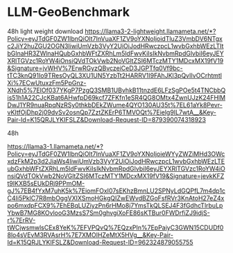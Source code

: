 # LLM-GeoBenchmark

48h light weight download
https://llama3-2-lightweight.llamameta.net/*?Policy=eyJTdGF0ZW1lbnQiOlt7InVuaXF1ZV9oYXNoIjoidTluZ3VmbDV6NTgxc2JiY2huZGU2OGN3IiwiUmVzb3VyY2UiOiJodHRwczpcL1wvbGxhbWEzLTItbGlnaHR3ZWlnaHQubGxhbWFtZXRhLm5ldFwvKiIsIkNvbmRpdGlvbiI6eyJEYXRlTGVzc1RoYW4iOnsiQVdTOkVwb2NoVGltZSI6MTczMTY1MDcxMX19fV19&Signature=jvWHV%7ErwRGyzQBvczeiCeD3JGPTfq0Vf9bc-tTC3knQ91Io9TResOyQL3XU1UN5YzbTt2HARRV1I9FAhJKl3pQvIIvOCrhtmtlXi%7ECwUtuxzFm5PpGnz-XNdh5%7EIOf037YKgP7PzgQ3SMB1UBvhkB11tnzdE6LFzSgPOe5t4TNCbbQis51h1A22CJcKBat6AHwfpD69kcf7ZFKfn1eSR4QG8OMtx4ZwnUJzK24FHlMDwJ1YR9nuaRpqNzRSy0thkbDEkZWume4QYO130AU35t%7EL61aYk8Pevr-vKItfOjDhp2j09dvSv2osnQp7ZztZKErP6TMVOQt%7Eielg9IL7wtA__&Key-Pair-Id=K15QRJLYKIFSLZ&Download-Request-ID=879390074318923

48h 

https://llama3-1.llamameta.net/*?Policy=eyJTdGF0ZW1lbnQiOlt7InVuaXF1ZV9oYXNoIjoieWYyZWZiMHd3OWcxdzFkM2p3d2JiaWs4IiwiUmVzb3VyY2UiOiJodHRwczpcL1wvbGxhbWEzLTEubGxhbWFtZXRhLm5ldFwvKiIsIkNvbmRpdGlvbiI6eyJEYXRlTGVzc1RoYW4iOnsiQVdTOkVwb2NoVGltZSI6MTczMTY1MDcxMX19fV19&Signature=jevkKFZt9IKXB5sEUkDRj9PPmOM-gJ%7EB4fYxM7uhK5k%7EiomFOxI07sEKhzBmnLU2SPNyLdGQPfL7m4dp1cC4Ii5PklC7R8mbOggVXIXSmoHGkgQIZwEWvdBZGoFsfRVr3KnAtoH27eZ4xpo6mxdpFCX9%7EhEBqLUZiyzPn6rHMo8j7YmsTkQLSEJ4F3fGdhcTlrbuLpYbwB7MG8KOvlooG3MzsS7Sm0ghvgiXoFE86sKTBur0FWDrfiZJ9idjS-r%7ErRV-tWCjwsmwlsCEx8YeK%7EFVPQvQ%7EQzxPIn%7EpPaiyC3GWN15CDUDf08lo4sVEvM3RVAsrH%7E7XMOIHZeMtX5HVg__&Key-Pair-Id=K15QRJLYKIFSLZ&Download-Request-ID=962324879055755